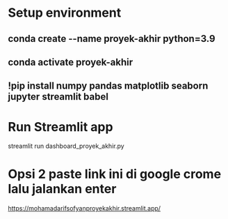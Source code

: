 # Setup environment
## conda create --name proyek-akhir python=3.9
## conda activate proyek-akhir
## !pip install numpy pandas matplotlib seaborn jupyter streamlit babel

# Run Streamlit app
streamlit run dashboard_proyek_akhir.py

# Opsi 2 paste link ini di google crome lalu jalankan enter
https://mohamadarifsofyanproyekakhir.streamlit.app/
